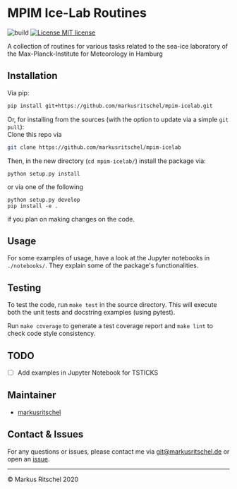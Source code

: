 # MPIM Ice-Lab Routines

![build](https://github.com/markusritschel/mpim-icelab/workflows/build/badge.svg)
[![License MIT license](https://img.shields.io/github/license/markusritschel/mpim-icelab)](./LICENSE)


A collection of routines for various tasks related to the sea-ice laboratory of the Max-Planck-Institute for Meteorology in Hamburg


## Installation
Via pip:
```bash
pip install git+https://github.com/markusritschel/mpim-icelab.git
```

Or, for installing from the sources (with the option to update via a simple `git pull`): <br>
Clone this repo via
```bash
git clone https://github.com/markusritschel/mpim-icelab
```
Then, in the new directory (`cd mpim-icelab/`) install the package via:
```
python setup.py install
```
or via one of the following
```
python setup.py develop
pip install -e .
```
if you plan on making changes on the code.


## Usage
For some examples of usage, have a look at the Jupyter notebooks in `./notebooks/`.
They explain some of the package's functionalities.


## Testing
To test the code, run `make test` in the source directory.
This will execute both the unit tests and docstring examples (using pytest).

Run `make coverage` to generate a test coverage report and `make lint` to check code style consistency.


## TODO
* [ ] Add examples in Jupyter Notebook for TSTICKS


## Maintainer
- [markusritschel](https://github.com/markusritschel)


## Contact & Issues
For any questions or issues, please contact me via git@markusritschel.de or open an [issue](https://github.com/markusritschel/mpim-icelab/issues).


---
&copy; Markus Ritschel 2020
